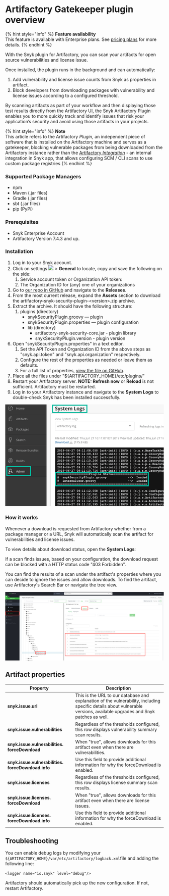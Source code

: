 # Artifactory Gatekeeper plugin overview

{% hint style="info" %}
**Feature availability**\
This feature is available with Enterprise plans. See [pricing plans](https://snyk.io/plans/) for more details.
{% endhint %}

With the Snyk plugin for Artifactory, you can scan your artifacts for open source vulnerabilities and license issue.

Once installed, the plugin runs in the background and can automatically:

1. Add vulnerability and license issue counts from Snyk as properties in artifact.
2. Block developers from downloading packages with vulnerability and license issues according to a configured threshold.

By scanning artifacts as part of your workflow and then displaying those test results directly from the Artifactory UI, the Snyk Artifactory Plugin enables you to more quickly track and identify issues that risk your application’s security and avoid using those artifacts in your projects.

{% hint style="info" %}
**Note**\
This article refers to the Artifactory _Plugin_, an independent piece of software that is installed on the Artifactory machine and serves as a gatekeeper, blocking vulnerable packages from being downloaded from the Artifactory instance rather than the [Artifactory _Integration_](https://docs.snyk.io/integrations/private-registry-integrations/artifactory-registry-for-maven) - an internal integration in Snyk app, that allows configuring SCM / CLI scans to use custom package registries
{% endhint %}

### Supported Package Managers

* npm
* Maven (.jar files)
* Gradle (.jar files)
* sbt (.jar files)
* pip (PyPi)

### Prerequisites

* Snyk Enterprise Account
* Artifactory Version 7.4.3 and up.

### Installation

1. Log in to your Snyk account.
2. Click on settings ![](../../../.gitbook/assets/cog\_icon.png) > **General** to locate, copy and save the following on the side:
   1. Service account token or Organization API token:
   2. The Organization ID for (any) one of your organizations
3. Go to [our repo in GitHub](https://github.com/snyk/artifactory-snyk-security-plugin) and navigate to the **Releases**.
4. From the most current release, expand the **Assets** section to download the artifactory-snyk-security-plugin-\<version>.zip archive.
5. Extract the archive. It should have the following structure:
   1. plugins (directory)
      * snykSecurityPlugin.groovy — plugin
      * snykSecurityPlugin.properties — plugin configuration
      * lib (directory)
        * artifactory-snyk-security-core.jar - plugin library
        * snykSecurityPlugin.version - plugin version
6. Open "snykSecurityPlugin.properties" in a text editor.
   1. Set the API Token and Organization ID from the above steps as "snyk.api.token" and "snyk.api.organization" respectively.
   2. Configure the rest of the properties as needed or leave them as defaults.
   3. For a full list of properties, [view the file on GitHub](https://github.com/snyk/artifactory-snyk-security-plugin/blob/master/core/src/main/groovy/io/snyk/plugins/artifactory/snykSecurityPlugin.properties).
7. Place all the files under "${ARTIFACTORY\_HOME}/etc/plugins/"
8. Restart your Artifactory server. **NOTE: Refresh now** or **Reload** is not sufficient. Artifactory must be restarted.
9. Log in to your Artifactory instance and navigate to the **System Logs** to double-check Snyk has been installed successfully.

![](../../../.gitbook/assets/artifactory-system-logs.png)

### How it works

Whenever a download is requested from Artifactory whether from a package manager or a URL, Snyk will automatically scan the artifact for vulnerabilities and license issues.

To view details about download status, open the **System Logs**:

If a scan finds issues, based on your configuration, the download request can be blocked with a HTTP status code "403 Forbidden".

You can find the results of a scan under the artifact's properties where you can decide to ignore the issues and allow downloads. To find the artifact, use Artifactory's Search Bar or navigate the tree view.

![](<../../../.gitbook/assets/Screen Shot 2022-02-02 at 9.47.46 AM.png>)

## Artifact properties

| **Property**                                       | **Description**                                                                                                                                                          |
| -------------------------------------------------- | ------------------------------------------------------------------------------------------------------------------------------------------------------------------------ |
| **snyk.issue.url**                                 | This is the URL to our database and explanation of the vulnerability, including specific details about vulnerable versions, available upgrades and Snyk patches as well. |
| **snyk.issue.vulnerabilities**                     | Regardless of the thresholds configured, this row displays vulnerability summary scan results.                                                                           |
| **snyk.issue.vulnerabilities. forceDownload**      | When "true", allows downloads for this artifact even when there are vulnerabilities.                                                                                     |
| **snyk.issue.vulnerabilities. forceDownload.info** | Use this field to provide additional information for why the forceDownload is enabled.                                                                                   |
| **snyk.issue.licenses**                            | Regardless of the thresholds configured, this row displays license summary scan results.                                                                                 |
| **snyk.issue.licenses. forceDownload**             | When "true", allows downloads for this artifact even when there are license issues.                                                                                      |
| **snyk.issue.licenses. forceDownload.info**        | Use this field to provide additional information for why the forceDownload is enabled.                                                                                   |

## Troubleshooting

You can enable debug logs by modifying your `${ARTIFACTORY_HOME}/var/etc/artifactory/logback.xml`file and adding the following line:

```
<logger name="io.snyk" level="debug"/>
```

Artifactory should automatically pick up the new configuration. If not, restart Artifactory.
